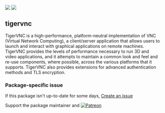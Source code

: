 [![](https://img.shields.io/chocolatey/v/tigervnc?color=green&label=tigervnc)](https://chocolatey.org/packages/tigervnc) [![](https://img.shields.io/chocolatey/dt/tigervnc)](https://chocolatey.org/packages/tigervnc)

## tigervnc
TigerVNC is a high-performance, platform-neutral implementation of VNC (Virtual Network Computing), a client/server application that allows users to launch
and interact with graphical applications on remote machines. TigerVNC provides the levels of performance necessary to run 3D and video applications, and
it attempts to maintain a common look and feel and re-use components, where possible, across the various platforms that it supports.
TigerVNC also provides extensions for advanced authentication methods and TLS encryption.

### Package-specific issue
If this package isn't up-to-date for some days, [Create an issue](https://github.com/tunisiano187/Chocolatey-packages/issues/new/choose)

Support the package maintainer and [![Patreon](https://cdn.jsdelivr.net/gh/tunisiano187/Chocolatey-packages@d15c4e19c709e7148588d4523ffc6dd3cd3c7e5e/icons/patreon.png)](https://www.patreon.com/bePatron?u=39585820)
